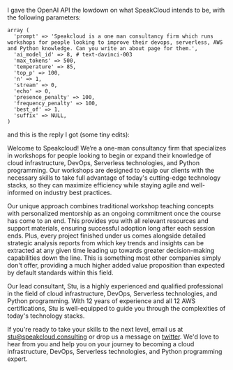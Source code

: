 <!-- ---
layout: page
title: About
permalink: /about/
--- -->

I gave the OpenAI API the lowdown on what SpeakCloud intends to be, with the following parameters:

```
array (
  'prompt' => 'Speakcloud is a one man consultancy firm which runs workshops for people looking to improve their devops, serverless, AWS and Python knowledge. Can you write an about page for them.',
  'ai_model_id' => 8, # text-davinci-003
  'max_tokens' => 500,
  'temperature' => 85,
  'top_p' => 100,
  'n' => 1,
  'stream' => 0,
  'echo' => 0,
  'presence_penalty' => 100,
  'frequency_penalty' => 100,
  'best_of' => 1,
  'suffix' => NULL,
)  
```

and this is the reply I got (some tiny edits):

Welcome to Speakcloud! We’re a one-man consultancy firm that specializes in workshops for people looking to begin or expand their knowledge of cloud infrastructure, DevOps, Serverless technologies, and Python programming. Our workshops are designed to equip our clients with the necessary skills to take full advantage of today's cutting-edge technology stacks, so they can maximize efficiency while staying agile and well-informed on industry best practices.

Our unique approach combines traditional workshop teaching concepts with personalized mentorship as an ongoing commitment once the course has come to an end. This provides you with all relevant resources and support materials, ensuring successful adoption long after each session ends. Plus, every project finished under us comes alongside detailed strategic analysis reports from which key trends and insights can be extracted at any given time leading up towards greater decision-making capabilities down the line. This is something most other companies simply don't offer, providing a much higher added value proposition than expected by default standards within this field.

Our lead consultant, Stu, is a highly experienced and qualified professional in the field of cloud infrastructure, DevOps, Serverless technologies, and Python programming. With 12 years of experience and all 12 AWS certifications, Stu is well-equipped to guide you through the complexities of today's technology stacks.

If you're ready to take your skills to the next level, email us at [stu@speakcloud.consulting](mailto:stu@speakcloud.consulting) or drop us a message on [twitter](https://twitter.com/speakclouder). We'd love to hear from you and help you on your journey to becoming a cloud infrastructure, DevOps, Serverless technologies, and Python programming expert.
